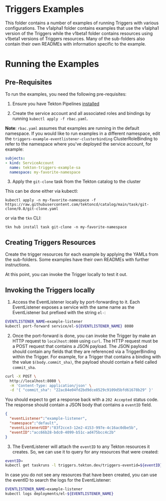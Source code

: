 # Triggers Examples


This folder contains a number of examples of running Triggers with various configurations. The v1alpha1 folder contains
examples that use the v1alpha1 version of the Triggers while the v1beta1 folder contains resources using v1beta1 versions
of Triggers resources. Many of the sub-folders also contain their own READMEs with information specific to the example.

# Running the Examples

## Pre-Requisites
To run the examples, you need the following pre-requisites:

1. Ensure you have Tekton Pipelines [installed](https://github.com/tektoncd/pipeline/blob/main/docs/install.md)

2. Create the service account and all associated roles and bindings by running `kubectl apply -f rbac.yaml`.

**Note**: `rbac.yaml` assumes that examples are running in the default namespace. If you would like to run examples
in a different namespace, edit the `triggers-example-eventlistener-clusterbinding` ClusterRoleBinding to refer to
the namespace where you've deployed the service account, for example:

```yaml
subjects:
- kind: ServiceAccount
  name: tekton-triggers-example-sa
  namespace: my-favorite-namespace
```

3. Apply the `git-clone` task from the Tekton catalog to the cluster

This can be done either via kubectl:

```
kubectl apply -n my-favorite-namespace -f https://raw.githubusercontent.com/tektoncd/catalog/main/task/git-clone/0.8/git-clone.yaml
```

or via the `tkn` CLI:

```
tkn hub install task git-clone -n my-favorite-namespace
```

## Creating Triggers Resources

Create the trigger resources for each example by applying the YAMLs from the sub-folders.  Some examples have 
their own READMEs with further instructions.
   
At this point, you can invoke the Trigger locally to test it out.

## Invoking the Triggers locally

1. Access the EventListener locally by port-forwarding to it. Each EventListener exposes a service with the same name 
   as the EventListener but prefixed with the string `el-`:

```bash
EVENTLISTENER_NAME=example-listener
kubectl port-forward service/el-${EVENTLISTENER_NAME} 8080
```

2. Once the port-forward is done, you can invoke the Trigger by make an HTTP request to `localhost:8080` using `curl`.
The HTTP request must be a POST request that contains a JSON payload. The JSON payload should contain any fields that they are referenced via a TriggerBinding within the Trigger. 
   For example, for a Trigger that contains a binding with the value `$(body.commit_sha)`, the payload should contain a field called `commit_sha`.

   
```bash
curl -X POST \
  http://localhost:8080 \
  -H 'Content-Type: application/json' \
  -d '{ "commit_sha": "22ac84e04fd2bd9dce8529c9109d5bfd61678b29" }'
```

You should expect to get a response back with a `202 Accepted` status code. The response should contain a JSON body that 
contains a `eventID` field. 

```json
{
  "eventListener":"example-listener",
  "namespace":"default",
  "eventListenerUID":"83f2cce3-12e2-4153-997e-4c16ac0dbe5b",
  "eventID":"acc66b28-bdc0-4099-b51c-ad475bcc4c2b"
}
```

3. The EventListener will attach the `eventID` to any Tekton resources it creates. So, we can use it to query for any 
   resources that were created:

```bash
eventID=
kubectl get taskruns -l triggers.tekton.dev/triggers-eventid=${eventID}
```


In case you do not see any resources that have been created, you can use the eventID to search the logs for 
the EventListener:

```bash
EVENTLISTENER_NAME=example-listener
kubectl logs deployments/el-${EVENTLISTENER_NAME}
```
